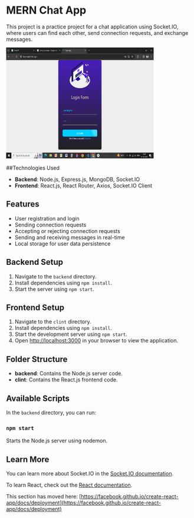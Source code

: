 # MERN Chat App

This project is a practice project for a chat application using Socket.IO, where users can find each other, send connection requests, and exchange messages.


<img src="/image/Screenshot (13).png" width="400" height="300" alt="Project Screenshot">

##Technologies Used

- **Backend**: Node.js, Express.js, MongoDB, Socket.IO
- **Frontend**: React.js, React Router, Axios, Socket.IO Client

## Features

- User registration and login
- Sending connection requests
- Accepting or rejecting connection requests
- Sending and receiving messages in real-time
- Local storage for user data persistence

## Backend Setup

1. Navigate to the `backend` directory.
2. Install dependencies using `npm install`.
3. Start the server using `npm start`.

## Frontend Setup

1. Navigate to the `clint` directory.
2. Install dependencies using `npm install`.
3. Start the development server using `npm start`.
4. Open [http://localhost:3000](http://localhost:3000) in your browser to view the application.

## Folder Structure

- **backend**: Contains the Node.js server code.
- **clint**: Contains the React.js frontend code.

## Available Scripts

In the `backend` directory, you can run:

### `npm start`

Starts the Node.js server using nodemon.

## Learn More

You can learn more about Socket.IO in the [Socket.IO documentation](https://socket.io/docs/v4/).

To learn React, check out the [React documentation](https://reactjs.org/).



This section has moved here: [https://facebook.github.io/create-react-app/docs/deployment](https://facebook.github.io/create-react-app/docs/deployment)


